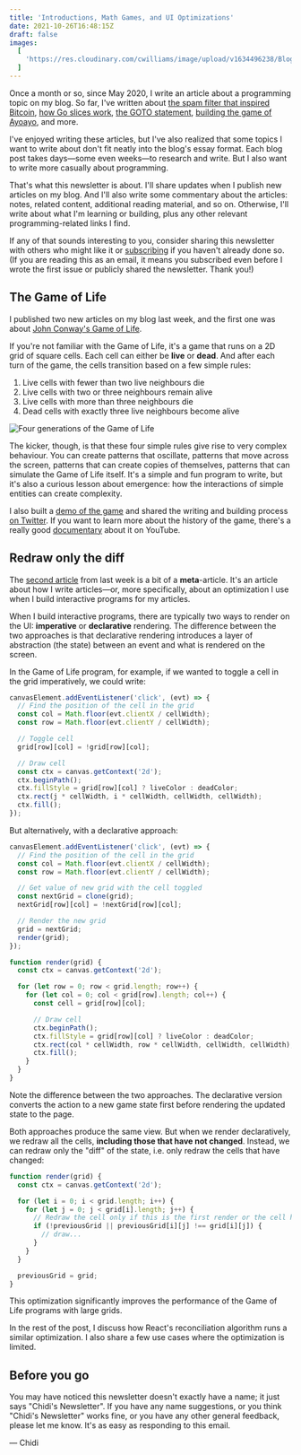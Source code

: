```yaml
---
title: 'Introductions, Math Games, and UI Optimizations'
date: 2021-10-26T16:48:15Z
draft: false
images:
  [
    'https://res.cloudinary.com/cwilliams/image/upload/v1634496238/Blog/Game%20of%20Life.png',
  ]
---
```


Once a month or so, since May 2020, I write an article about a programming topic on my blog. So far, I've written about [the spam filter that inspired Bitcoin](https://chidiwilliams.com/post/proof-of-work/), [how Go slices work](https://chidiwilliams.com/post/inside-a-go-slice/), [the GOTO statement](https://chidiwilliams.com/post/goto/), [building the game of Ayoayo](https://chidiwilliams.com/post/building-ayoayo-implementation/), and more.

I've enjoyed writing these articles, but I've also realized that some topics I want to write about don't fit neatly into the blog's essay format. Each blog post takes days—some even weeks—to research and write. But I also want to write more casually about programming.

That's what this newsletter is about. I'll share updates when I publish new articles on my blog. And I'll also write some commentary about the articles: notes, related content, additional reading material, and so on. Otherwise, I'll write about what I'm learning or building, plus any other relevant programming-related links I find.

If any of that sounds interesting to you, consider sharing this newsletter with others who might like it or [subscribing](https://buttondown.email/chidiwilliams) if you haven't already done so. (If you are reading this as an email, it means you subscribed even before I wrote the first issue or publicly shared the newsletter. Thank you!)

## The Game of Life

I published two new articles on my blog last week, and the first one was about [John Conway's Game of Life](https://chidiwilliams.com/post/game-of-life/).

If you're not familiar with the Game of Life, it's a game that runs on a 2D grid of square cells. Each cell can either be **live** or **dead**. And after each turn of the game, the cells transition based on a few simple rules:

1. Live cells with fewer than two live neighbours die
2. Live cells with two or three neighbours remain alive
3. Live cells with more than three neighbours die
4. Dead cells with exactly three live neighbours become alive

![Four generations of the Game of Life](https://res.cloudinary.com/cwilliams/image/upload/v1634496238/Blog/Game%20of%20Life.png)

The kicker, though, is that these four simple rules give rise to very complex behaviour. You can create patterns that oscillate, patterns that move across the screen, patterns that can create copies of themselves, patterns that can simulate the Game of Life itself. It's a simple and fun program to write, but it's also a curious lesson about emergence: how the interactions of simple entities can create complexity.

I also built a [demo of the game](https://chidiwilliams.github.io/conway-game-of-life/) and shared the writing and building process [on Twitter](https://twitter.com/chidiwilliams__/status/1442204634303639553). If you want to learn more about the history of the game, there's a really good [documentary](https://www.youtube.com/watch?v=Kk2MH9O4pXY) about it on YouTube.

## Redraw only the diff

The [second article](https://chidiwilliams.com/post/redraw-only-the-diff/) from last week is a bit of a **meta**-article. It's an article about how I write articles—or, more specifically, about an optimization I use when I build interactive programs for my articles.

When I build interactive programs, there are typically two ways to render on the UI: **imperative** or **declarative** rendering. The difference between the two approaches is that declarative rendering introduces a layer of abstraction (the state) between an event and what is rendered on the screen.

In the Game of Life program, for example, if we wanted to toggle a cell in the grid imperatively, we could write:

```javascript
canvasElement.addEventListener('click', (evt) => {
  // Find the position of the cell in the grid
  const col = Math.floor(evt.clientX / cellWidth);
  const row = Math.floor(evt.clientY / cellWidth);

  // Toggle cell
  grid[row][col] = !grid[row][col];

  // Draw cell
  const ctx = canvas.getContext('2d');
  ctx.beginPath();
  ctx.fillStyle = grid[row][col] ? liveColor : deadColor;
  ctx.rect(j * cellWidth, i * cellWidth, cellWidth, cellWidth);
  ctx.fill();
});
```

But alternatively, with a declarative approach:

```javascript
canvasElement.addEventListener('click', (evt) => {
  // Find the position of the cell in the grid
  const col = Math.floor(evt.clientX / cellWidth);
  const row = Math.floor(evt.clientY / cellWidth);

  // Get value of new grid with the cell toggled
  const nextGrid = clone(grid);
  nextGrid[row][col] = !nextGrid[row][col];

  // Render the new grid
  grid = nextGrid;
  render(grid);
});

function render(grid) {
  const ctx = canvas.getContext('2d');

  for (let row = 0; row < grid.length; row++) {
    for (let col = 0; col < grid[row].length; col++) {
      const cell = grid[row][col];

      // Draw cell
      ctx.beginPath();
      ctx.fillStyle = grid[row][col] ? liveColor : deadColor;
      ctx.rect(col * cellWidth, row * cellWidth, cellWidth, cellWidth);
      ctx.fill();
    }
  }
}
```

Note the difference between the two approaches. The declarative version converts the action to a new game state first before rendering the updated state to the page.

Both approaches produce the same view. But when we render declaratively, we redraw all the cells, **including those that have not changed**. Instead, we can redraw only the "diff" of the state, i.e. only redraw the cells that have changed:

```javascript
function render(grid) {
  const ctx = canvas.getContext('2d');

  for (let i = 0; i < grid.length; i++) {
    for (let j = 0; j < grid[i].length; j++) {
      // Redraw the cell only if this is the first render or the cell has changed
      if (!previousGrid || previousGrid[i][j] !== grid[i][j]) {
        // draw...
      }
    }
  }

  previousGrid = grid;
}
```

This optimization significantly improves the performance of the Game of Life programs with large grids.

In the rest of the post, I discuss how React's reconciliation algorithm runs a similar optimization. I also share a few use cases where the optimization is limited.

## Before you go

You may have noticed this newsletter doesn't exactly have a name; it just says "Chidi's Newsletter". If you have any name suggestions, or you think "Chidi's Newsletter" works fine, or you have any other general feedback, please let me know. It's as easy as responding to this email.

— Chidi
